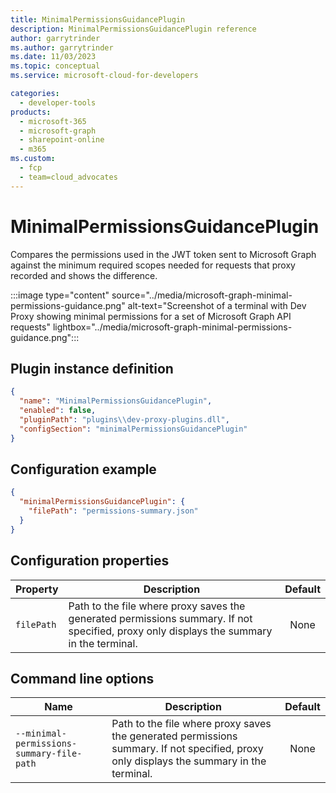 ```yaml
---
title: MinimalPermissionsGuidancePlugin
description: MinimalPermissionsGuidancePlugin reference
author: garrytrinder
ms.author: garrytrinder
ms.date: 11/03/2023
ms.topic: conceptual
ms.service: microsoft-cloud-for-developers

categories:
  - developer-tools
products:
  - microsoft-365
  - microsoft-graph
  - sharepoint-online
  - m365
ms.custom:
  - fcp
  - team=cloud_advocates
---
```


# MinimalPermissionsGuidancePlugin

Compares the permissions used in the JWT token sent to Microsoft Graph against the minimum required scopes needed for requests that proxy recorded and shows the difference.

:::image type="content" source="../media/microsoft-graph-minimal-permissions-guidance.png" alt-text="Screenshot of a terminal with Dev Proxy showing minimal permissions for a set of Microsoft Graph API requests" lightbox="../media/microsoft-graph-minimal-permissions-guidance.png":::

## Plugin instance definition

```json
{
  "name": "MinimalPermissionsGuidancePlugin",
  "enabled": false,
  "pluginPath": "plugins\\dev-proxy-plugins.dll",
  "configSection": "minimalPermissionsGuidancePlugin"
}
```

## Configuration example

```json
{
  "minimalPermissionsGuidancePlugin": {
    "filePath": "permissions-summary.json"
  }
}
```

## Configuration properties

| Property | Description | Default |
|----------|-------------|:-------:|
| `filePath` | Path to the file where proxy saves the generated permissions summary. If not specified, proxy only displays the summary in the terminal. | None |

## Command line options

| Name | Description | Default |
|----------|-------------|:-------:|
| `--minimal-permissions-summary-file-path` | Path to the file where proxy saves the generated permissions summary. If not specified, proxy only displays the summary in the terminal. | None |

